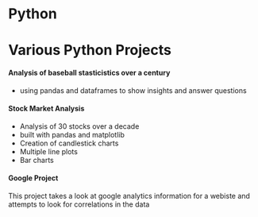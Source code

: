 # Python
<h1>Various Python Projects</h1>

<h4>Analysis of baseball stasticistics over a century</h4>
<ul>
  <li>using pandas and dataframes to show insights and answer questions</li>
</ul>
  
<h4>Stock Market Analysis</h4>
  
<ul>
  <li>Analysis of 30 stocks over a decade</li>
  <li>built with pandas and matplotlib</li>
  <li>Creation of candlestick charts</li>
  <li>Multiple line plots</li>
  <li>Bar charts</li>
</ul>

<h4>Google Project</h4>

This project takes a look at google analytics information for a webiste and attempts to look for correlations in the data

